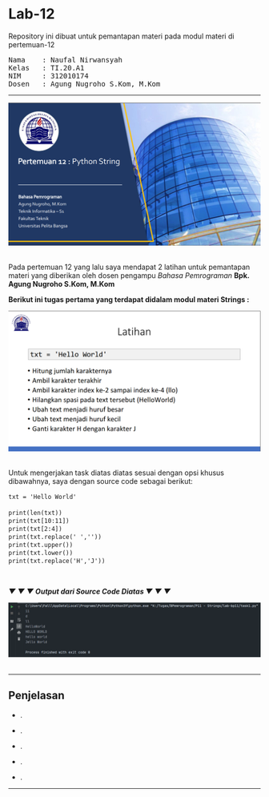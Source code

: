 # Lab-12
Repository ini dibuat untuk pemantapan materi pada modul materi di pertemuan-12 <br>
<pre>
Nama    : Naufal Nirwansyah 
Kelas   : TI.20.A1
NIM     : 312010174
Dosen   : Agung Nugroho S.Kom, M.Kom
</pre>
***
<div align="center">
<img src="images/covermodul.png" >
</div> <br>

Pada pertemuan 12 yang lalu saya mendapat 2 latihan untuk pemantapan materi yang diberikan oleh
dosen pengampu *Bahasa Pemrograman* **Bpk. Agung Nugroho S.Kom, M.Kom** <br>

**Berikut ini tugas pertama yang terdapat didalam modul materi **Strings** :** <br>

<div align="center">
<img src="images/task1.png" >
</div> <br>

Untuk mengerjakan task diatas diatas sesuai dengan opsi khusus dibawahnya, saya dengan source code sebagai berikut: <br>

```
txt = 'Hello World'

print(len(txt))
print(txt[10:11])
print(txt[2:4])
print(txt.replace(' ',''))
print(txt.upper())
print(txt.lower())
print(txt.replace('H','J'))
```
<br>

***▼ ▼ ▼ Output dari Source Code Diatas ▼ ▼ ▼***
<br>


<div align="center">
<img src="images/result1.png" >
</div> <br>

***
## Penjelasan

- .

- .

- . 

- .

- .

***